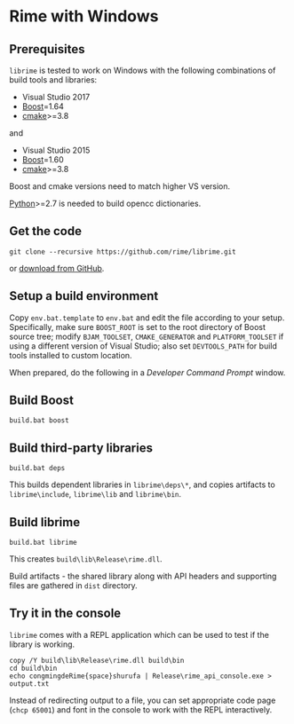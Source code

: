 # Rime with Windows

## Prerequisites

`librime` is tested to work on Windows with the following combinations of build
tools and libraries:

  - Visual Studio 2017
  - [Boost](http://www.boost.org/)=1.64
  - [cmake](http://www.cmake.org/)>=3.8

and

  - Visual Studio 2015
  - [Boost](http://www.boost.org/)=1.60
  - [cmake](http://www.cmake.org/)>=3.8

Boost and cmake versions need to match higher VS version.

[Python](https://python.org)>=2.7 is needed to build opencc dictionaries.

## Get the code

``` batch
git clone --recursive https://github.com/rime/librime.git
```
or [download from GitHub](https://github.com/rime/librime).

## Setup a build environment

Copy `env.bat.template` to `env.bat` and edit the file according to your setup.
Specifically, make sure `BOOST_ROOT` is set to the root directory of Boost
source tree; modify `BJAM_TOOLSET`, `CMAKE_GENERATOR` and `PLATFORM_TOOLSET` if
using a different version of Visual Studio; also set `DEVTOOLS_PATH` for build
tools installed to custom location.

When prepared, do the following in a *Developer Command Prompt* window.

## Build Boost

``` batch
build.bat boost
```

## Build third-party libraries

``` batch
build.bat deps
```
This builds dependent libraries in `librime\deps\*`, and copies artifacts to
`librime\include`, `librime\lib` and `librime\bin`.

## Build librime

``` batch
build.bat librime
```
This creates `build\lib\Release\rime.dll`.

Build artifacts - the shared library along with API headers and supporting files
are gathered in `dist` directory.

## Try it in the console

`librime` comes with a REPL application which can be used to test if the library
is working.

``` batch
copy /Y build\lib\Release\rime.dll build\bin
cd build\bin
echo congmingdeRime{space}shurufa | Release\rime_api_console.exe > output.txt
```

Instead of redirecting output to a file, you can set appropriate code page
(`chcp 65001`) and font in the console to work with the REPL interactively.

